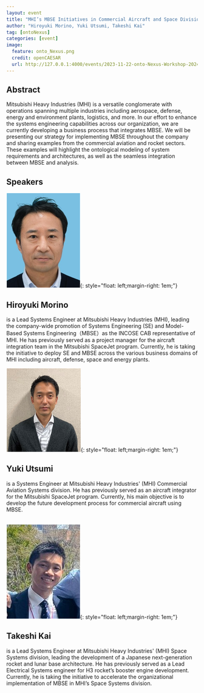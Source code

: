 ```yaml
---
layout: event
title: "MHI’s MBSE Initiatives in Commercial Aircraft and Space Divisions"
author: "Hiroyuki Morino, Yuki Utsumi, Takeshi Kai"
tag: [ontoNexus]
categories: [event]
image:
  feature: onto_Nexus.png
  credit: openCAESAR
  url: http://127.0.0.1:4000/events/2023-11-22-onto-Nexus-Workshop-2024
---
```


## Abstract

Mitsubishi Heavy Industries (MHI) is a versatile conglomerate with operations spanning multiple industries including aerospace, defense, energy and environment plants, logistics, and more. In our effort to enhance the systems engineering capabilities across our organization, we are currently developing a business process that integrates MBSE. We will be presenting our strategy for implementing MBSE throughout the company and sharing examples from the commercial aviation and rocket sectors. These examples will highlight the ontological modeling of system requirements and architectures, as well as the seamless integration between MBSE and analysis.

## Speakers

![Hiroyuki Morino](img/Morino.png){: style="float: left;margin-right: 1em;"}

<h2>Hiroyuki Morino</h2> is a Lead Systems Engineer at Mitsubishi Heavy Industries (MHI), leading the company-wide promotion of Systems Engineering (SE) and Model-Based Systems Engineering（MBSE）as the INCOSE CAB representative of MHI. He has previously served as a project manager for the aircraft integration team in the Mitsubishi SpaceJet program. Currently, he is taking the initiative to deploy SE and MBSE across the various business domains of MHI including aircraft, defense, space and energy plants.

![Yuki Utsumi](img/Utsumi.png){: style="float: left;margin-right: 1em;"}

<h2>Yuki Utsumi</h2> is a Systems Engineer at Mitsubishi Heavy Industries' (MHI) Commercial Aviation Systems division. He has previously served as an aircraft integrator for the Mitsubishi SpaceJet program. Currently, his main objective is to develop the future development process for commercial aircraft using MBSE.


<br>
<br>

![Takeshi Kai](img/Kai.png){: style="float: left;margin-right: 1em;"}

<h2>Takeshi Kai</h2> is a Lead Systems Engineer at Mitsubishi Heavy Industries' (MHI) Space Systems division, leading the development of a Japanese next-generation rocket and lunar base architecture. He has previously served as a Lead Electrical Systems engineer for H3 rocket’s booster engine development. Currently, he is taking the initiative to accelerate the organizational implementation of MBSE in MHI’s Space Systems division.